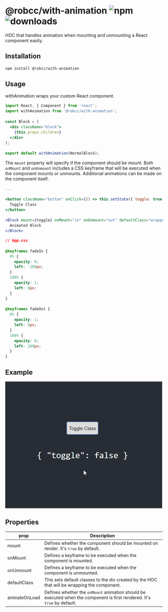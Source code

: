 # @robcc/with-animation ![npm](https://img.shields.io/npm/v/@robcc/with-animation.svg?style=popout-square) ![downloads](https://img.shields.io/npm/dw/@robcc/with-animation.svg?style=flat-square)



HOC that handles animation when mounting and unmounting a React component easily.

## Installation

```bash
npm install @robcc/with-animation
```

## Usage

withAnimation wraps your custom React component.

```jsx
import React, { Component } from 'react';
import withAnimation from '@robcc/with-animation';

const Block = (
  <div className="block">
    {this.props.children}
  </div>
);

export default withAnimation(NormalBlock);
```

The `mount` property will specify if the component should be mount. Both `onMount` and `onUnmount`
includes a CSS keyframe that will be executed when the component mounts or unmounts. Additional animations can be made on the component itself.

```jsx
...

<button className="button" onClick={() => this.setState({ toggle: true });}>
  Toggle Class
</button>

<Block mount={toggle} onMount="in" onUnmount="out" defaultClass="wrapper" animateOnLoad={false}>
  Animated Block
</Block>
```

```css
// App.css

@keyframes fadeIn {
  0% {
    opacity: 0;
    left: -200px;
  }
  100% {
    opacity: 1;
    left: 0px;
  }
}

@keyframes fadeOut {
  0% {
    opacity: 1;
    left: 0px;
  }
  100% {
    opacity: 0;
    left: 200px;
  }
}
```

## Example

![Demo](demo/with-animation.gif)

## Properties

| prop            | Description   |
| --------------- | ------------- |
| mount           | Defines whether the component should be mounted on render. It's `true` by default.  |
| onMount         | Defines a keyframe to be executed when the component is mounted. |
| onUnmount       | Defines a keyframe to be executed when the component is unmounted. |
| defaultClass    | This sets default classes to the div created by the HOC that will be wrapping the component. |
| animateOnLoad   | Defines whether the `onMount` animation should be executed when the component is first rendered. It's `true` by default. |
